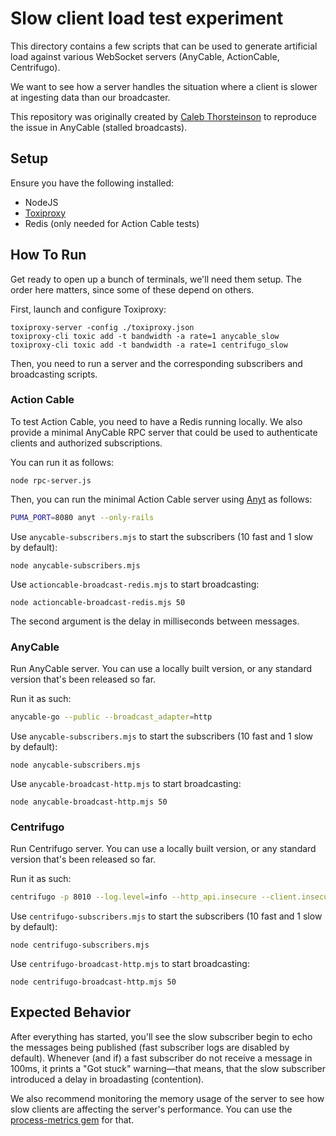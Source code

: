 # Slow client load test experiment

This directory contains a few scripts that can be used to generate artificial load against various WebSocket servers (AnyCable, ActionCable, Centrifugo).

We want to see how a server handles the situation where a client is slower at ingesting data than our broadcaster.

This repository was originally created by [Caleb Thorsteinson](https://github.com/thorsteinson) to reproduce the issue in AnyCable (stalled broadcasts).

## Setup

Ensure you have the following installed:

- NodeJS
- [Toxiproxy](https://github.com/Shopify/toxiproxy)
- Redis (only needed for Action Cable tests)

## How To Run

Get ready to open up a bunch of terminals, we'll need them setup. The order here matters, since some
of these depend on others.

First, launch and configure Toxiproxy:

```
toxiproxy-server -config ./toxiproxy.json
toxiproxy-cli toxic add -t bandwidth -a rate=1 anycable_slow
toxiproxy-cli toxic add -t bandwidth -a rate=1 centrifugo_slow
```

Then, you need to run a server and the corresponding subscribers and broadcasting scripts.

### Action Cable

To test Action Cable, you need to have a Redis running locally. We also provide a minimal AnyCable RPC server that could be used to authenticate clients and authorized subscriptions.

You can run it as follows:

```
node rpc-server.js
```

Then, you can run the minimal Action Cable server using [Anyt](https://github.com/anycable/anyt) as follows:

```sh
PUMA_PORT=8080 anyt --only-rails
```

Use `anycable-subscribers.mjs` to start the subscribers (10 fast and 1 slow by default):

```
node anycable-subscribers.mjs
```

Use `actioncable-broadcast-redis.mjs` to start broadcasting:

```
node actioncable-broadcast-redis.mjs 50
```

The second argument is the delay in milliseconds between messages.

### AnyCable

Run AnyCable server. You can use a locally built version, or any standard version that's been released so far.

Run it as such:

```sh
anycable-go --public --broadcast_adapter=http
```

Use `anycable-subscribers.mjs` to start the subscribers (10 fast and 1 slow by default):

```
node anycable-subscribers.mjs
```

Use `anycable-broadcast-http.mjs` to start broadcasting:

```
node anycable-broadcast-http.mjs 50
```

### Centrifugo

Run Centrifugo server. You can use a locally built version, or any standard version that's been released so far.

Run it as such:

```sh
centrifugo -p 8010 --log.level=info --http_api.insecure --client.insecure
```

Use `centrifugo-subscribers.mjs` to start the subscribers (10 fast and 1 slow by default):

```
node centrifugo-subscribers.mjs
```

Use `centrifugo-broadcast-http.mjs` to start broadcasting:

```
node centrifugo-broadcast-http.mjs 50
```

## Expected Behavior

After everything has started, you'll see the slow subscriber begin to echo the messages being
published (fast subscriber logs are disabled by default). Whenever (and if) a fast subscriber do not receive a message in 100ms, it prints a "Got stuck" warning—that means, that the slow subscriber introduced a delay in broadasting (contention).

We also recommend monitoring the memory usage of the server to see how slow clients are affecting the server's performance. You can use the [process-metrics gem](https://github.com/socketry/process-metrics) for that.
